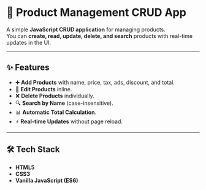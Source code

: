 # 🛒 Product Management CRUD App

A simple **JavaScript CRUD application** for managing products.  
You can **create, read, update, delete, and search** products with real-time updates in the UI.  

---

## ✨ Features

- ➕ **Add Products** with name, price, tax, ads, discount, and total.
- 📝 **Edit Products** inline.
- ❌ **Delete Products** individually.
- 🔍 **Search by Name** (case-insensitive).
- 📊 **Automatic Total Calculation**.
- ⚡ **Real-time Updates** without page reload.

---

## 🛠️ Tech Stack

- **HTML5**
- **CSS3**
- **Vanilla JavaScript (ES6)**



